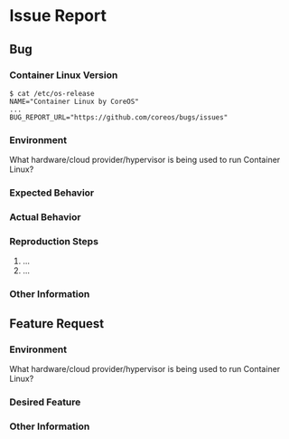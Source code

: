 # Issue Report #

<!-- Fill in either the 'Bug' or 'Feature Request' section -->

## Bug ##

### Container Linux Version ###

```
$ cat /etc/os-release
NAME="Container Linux by CoreOS"
...
BUG_REPORT_URL="https://github.com/coreos/bugs/issues"
```

### Environment ###

What hardware/cloud provider/hypervisor is being used to run Container Linux?

### Expected Behavior ###

### Actual Behavior ###

### Reproduction Steps ###

  1. ...
  2. ...

### Other Information ###

## Feature Request ##

### Environment ###

What hardware/cloud provider/hypervisor is being used to run Container Linux?

### Desired Feature ###

### Other Information ###
